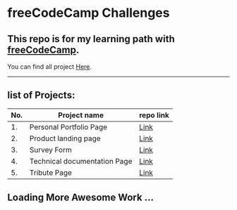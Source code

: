 # freeCodeCamp Challenges

## This repo is for my learning path with [freeCodeCamp](https://www.freecodecamp.org/).

You can find all project [Here](https://bundybujet.github.io/freeCodeCamp/).

---

## list of Projects:

| No. | Project name                 | repo link                                                                                     |
| --- | ---------------------------- | --------------------------------------------------------------------------------------------- |
| 1.  | Personal Portfolio Page      | [Link](https://bundybujet.github.io/freeCodeCamp/Personal%20Portfolio%20Webpage/index.html)   |
| 2.  | Product landing page         | [Link](https://bundybujet.github.io/freeCodeCamp/Product%20Landing%20Page/index.html)         |
| 3.  | Survey Form                  | [Link](https://bundybujet.github.io/freeCodeCamp/Survey%20Form/index.html)                    |
| 4.  | Technical documentation Page | [Link](https://bundybujet.github.io/freeCodeCamp/Technical%20Documentation%20Page/index.html) |
| 5.  | Tribute Page                 | [Link](https://bundybujet.github.io/freeCodeCamp/Tribute%20Page/index.html)                   |

## Loading More Awesome Work ...
